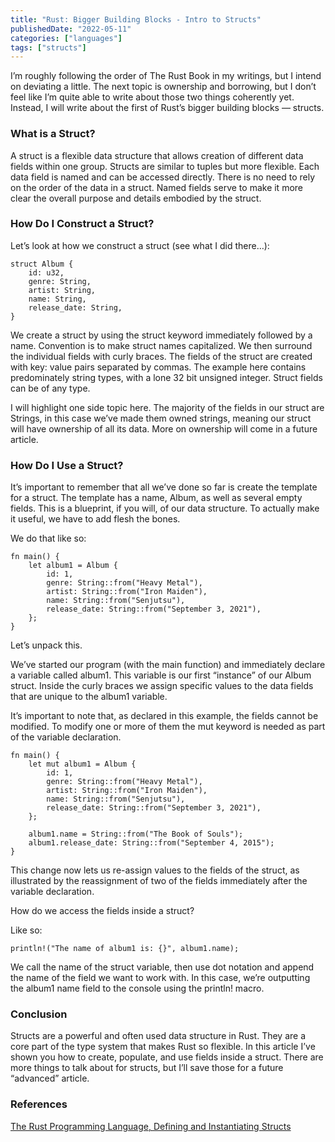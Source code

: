 ```yaml
---
title: "Rust: Bigger Building Blocks - Intro to Structs"
publishedDate: "2022-05-11"
categories: ["languages"]
tags: ["structs"]
---
```


I’m roughly following the order of The Rust Book in my writings, but I intend on deviating a little. The next topic is ownership and borrowing, but I don’t feel like I’m quite able to write about those two things coherently yet. Instead, I will write about the first of Rust’s bigger building blocks — structs.

### What is a Struct?

A struct is a flexible data structure that allows creation of different data fields within one group. Structs are similar to tuples but more flexible. Each data field is named and can be accessed directly. There is no need to rely on the order of the data in a struct. Named fields serve to make it more clear the overall purpose and details embodied by the struct.

### How Do I Construct a Struct?

Let’s look at how we construct a struct (see what I did there…):

```
struct Album {
	id: u32,
	genre: String,
	artist: String,
	name: String,
	release_date: String,
}
```

We create a struct by using the struct keyword immediately followed by a name. Convention is to make struct names capitalized. We then surround the individual fields with curly braces. The fields of the struct are created with key: value pairs separated by commas. The example here contains predominately string types, with a lone 32 bit unsigned integer. Struct fields can be of any type.

I will highlight one side topic here. The majority of the fields in our struct are Strings, in this case we’ve made them owned strings, meaning our struct will have ownership of all its data. More on ownership will come in a future article.

### How Do I Use a Struct?

It’s important to remember that all we’ve done so far is create the template for a struct. The template has a name, Album, as well as several empty fields. This is a blueprint, if you will, of our data structure. To actually make it useful, we have to add flesh the bones.

We do that like so:

```
fn main() {
	let album1 = Album {
		id: 1,
		genre: String::from("Heavy Metal"),
		artist: String::from("Iron Maiden"),
		name: String::from("Senjutsu"),
		release_date: String::from("September 3, 2021"),
	};
}
```

Let’s unpack this.

We’ve started our program (with the main function) and immediately declare a variable called album1. This variable is our first “instance” of our Album struct. Inside the curly braces we assign specific values to the data fields that are unique to the album1 variable.

It’s important to note that, as declared in this example, the fields cannot be modified. To modify one or more of them the mut keyword is needed as part of the variable declaration.

```
fn main() {
	let mut album1 = Album {
		id: 1,
		genre: String::from("Heavy Metal"),
		artist: String::from("Iron Maiden"),
		name: String::from("Senjutsu"),
		release_date: String::from("September 3, 2021"),
	};

	album1.name = String::from("The Book of Souls");
	album1.release_date: String::from("September 4, 2015");
}
```

This change now lets us re-assign values to the fields of the struct, as illustrated by the reassignment of two of the fields immediately after the variable declaration.

How do we access the fields inside a struct?

Like so:

```
println!("The name of album1 is: {}", album1.name);
```

We call the name of the struct variable, then use dot notation and append the name of the field we want to work with. In this case, we’re outputting the album1 name field to the console using the println! macro.

### Conclusion

Structs are a powerful and often used data structure in Rust. They are a core part of the type system that makes Rust so flexible. In this article I’ve shown you how to create, populate, and use fields inside a struct. There are more things to talk about for structs, but I’ll save those for a future “advanced” article.

### References

[The Rust Programming Language, Defining and Instantiating Structs](https://doc.rust-lang.org/book/ch05-01-defining-structs.html)
